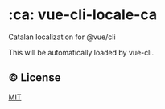 # :ca: vue-cli-locale-ca

Catalan localization for @vue/cli

This will be automatically loaded by vue-cli.

## :copyright: License

[MIT](http://opensource.org/licenses/MIT)
